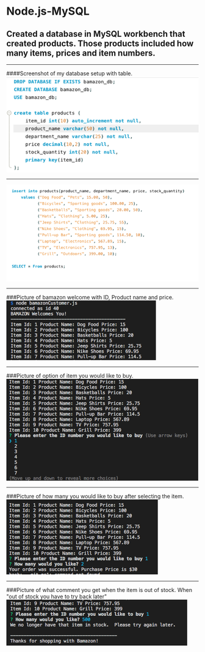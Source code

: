# Node.js-MySQL

## Created a database in MySQL workbench that created products. Those products included how many items, prices and item numbers. 

----------------------------------------------
####Screenshot of my database setup with table.
![Database Screenshot](./images/database2.png)


----------------------------------------------
![Database Screenshot](./images/database.png)


----------------------------------------------
###Picture of bamazon welcome with ID, Product name and price.
![bamazon Screenshot](./images/bamazon.png)


----------------------------------------------
###Picture of option of item you would like to buy.
![bamazon Screenshot](./images/bamazon2.png)


----------------------------------------------
###Picture of how many you would like to buy after selecting the item.
![bamazon Screenshot](./images/bamazon3.png)

----------------------------------------------
###Picture of what comment you get when the item is out of stock. When "out of stock you have to try back later"
![bamazon Screenshot](./images/bamazon4.png)


